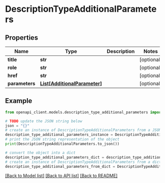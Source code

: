 # DescriptionTypeAdditionalParameters


## Properties

Name | Type | Description | Notes
------------ | ------------- | ------------- | -------------
**title** | **str** |  | [optional] 
**role** | **str** |  | [optional] 
**href** | **str** |  | [optional] 
**parameters** | [**List[AdditionalParameter]**](AdditionalParameter.md) |  | [optional] 

## Example

```python
from openapi_client.models.description_type_additional_parameters import DescriptionTypeAdditionalParameters

# TODO update the JSON string below
json = "{}"
# create an instance of DescriptionTypeAdditionalParameters from a JSON string
description_type_additional_parameters_instance = DescriptionTypeAdditionalParameters.from_json(json)
# print the JSON string representation of the object
print(DescriptionTypeAdditionalParameters.to_json())

# convert the object into a dict
description_type_additional_parameters_dict = description_type_additional_parameters_instance.to_dict()
# create an instance of DescriptionTypeAdditionalParameters from a dict
description_type_additional_parameters_from_dict = DescriptionTypeAdditionalParameters.from_dict(description_type_additional_parameters_dict)
```
[[Back to Model list]](../README.md#documentation-for-models) [[Back to API list]](../README.md#documentation-for-api-endpoints) [[Back to README]](../README.md)


